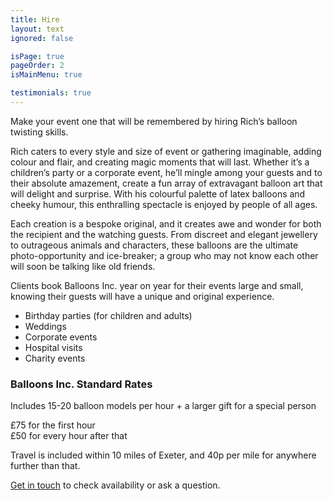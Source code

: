 ```yaml
---
title: Hire
layout: text
ignored: false

isPage: true
pageOrder: 2
isMainMenu: true

testimonials: true
---
```

Make your event one that will be remembered by hiring Rich’s balloon twisting skills.

Rich caters to every style and size of event or gathering imaginable, adding colour and flair, and creating magic moments that will last. Whether it’s a children’s party or a corporate event, he’ll mingle among your guests and to their absolute amazement, create a fun array of extravagant balloon art that will delight and surprise. With his colourful palette of latex balloons and cheeky humour, this enthralling spectacle is enjoyed by people of all ages.

Each creation is a bespoke original, and it creates awe and wonder for both the recipient and the watching guests. From discreet and elegant jewellery to outrageous animals and characters, these balloons are the ultimate photo-opportunity and ice-breaker; a group who may not know each other will soon be talking like old friends.

Clients book Balloons Inc. year on year for their events large and small, knowing their guests will have a unique and original experience.

- Birthday parties (for children and adults) 
- Weddings
- Corporate events
- Hospital visits
- Charity events

### Balloons Inc. Standard Rates

Includes 15-20 balloon models per hour + a larger gift for a special person

£75 for the first hour  
£50 for every hour after that

Travel is included within 10 miles of Exeter, and 40p per mile for anywhere further than that. 

[Get in touch](contact.html) to check availability or ask a question.